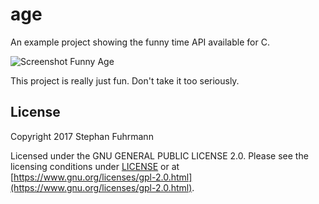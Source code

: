 # age

An example project showing the funny time API available for C.

![Screenshot Funny Age](http://sfuhrm.de/wp-content/uploads/2017/11/funny-age.png "Screenshot Funny Age")

This project is really just fun. Don't take it too seriously.

## License

Copyright 2017 Stephan Fuhrmann

Licensed under the GNU GENERAL PUBLIC LICENSE 2.0.
Please see the licensing conditions under [LICENSE](./LICENSE)
or at [https://www.gnu.org/licenses/gpl-2.0.html](https://www.gnu.org/licenses/gpl-2.0.html).

